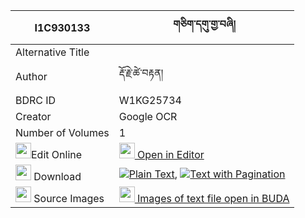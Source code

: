 |I1C930133|གཅིག་དགུ་གྱ་བཞི། 
| --- | --- 
|Alternative Title |
|Author| རྡོ་རྗེ་ཚེ་བརྟན།
|BDRC ID | W1KG25734
|Creator | Google OCR
|Number of Volumes| 1
|<img width="25" src="https://img.icons8.com/color/25/000000/edit-property.png">Edit Online| [<img width="25" src="https://avatars.githubusercontent.com/u/45091458?s=200&v=4"> Open in Editor](http://editor.openpecha.org/I1C930133)
|<img width="25" src="https://img.icons8.com/fluent/48/000000/download-2.png"/>  Download | [![](https://img.icons8.com/color/20/000000/txt.png)Plain Text](https://github.com/Openpecha/I1C930133/releases/download/v1/chik_gu_gya_shyi_plain_I1C930133.zip), [![](https://img.icons8.com/color/20/000000/txt.png)Text with Pagination](https://github.com/Openpecha/I1C930133/releases/download/v1/chik_gu_gya_shyi_pages_I1C930133.zip)
|<img width="25" src="https://img.icons8.com/plasticine/100/000000/pictures-folder.png"/>  Source Images | [<img width="25" src="https://library.bdrc.io/icons/BUDA-small.svg"> Images of text file open in BUDA](https://library.bdrc.io/show/bdr:W1KG25734)